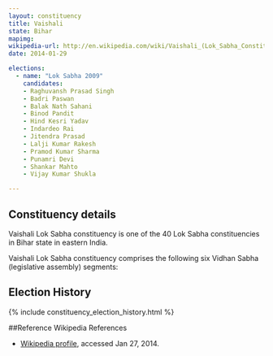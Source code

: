 ```yaml
---
layout: constituency
title: Vaishali
state: Bihar
mapimg: 
wikipedia-url: http://en.wikipedia.com/wiki/Vaishali_(Lok_Sabha_Constituency)
date: 2014-01-29

elections: 
  - name: "Lok Sabha 2009"
    candidates: 
    - Raghuvansh Prasad Singh 
    - Badri Paswan 
    - Balak Nath Sahani 
    - Binod Pandit 
    - Hind Kesri Yadav 
    - Indardeo Rai 
    - Jitendra Prasad 
    - Lalji Kumar Rakesh 
    - Pramod Kumar Sharma 
    - Punamri Devi 
    - Shankar Mahto 
    - Vijay Kumar Shukla 

---
```

## Constituency details
Vaishali Lok Sabha constituency is one of the 40 Lok Sabha constituencies in Bihar state in eastern India.

Vaishali Lok Sabha constituency comprises the following six Vidhan Sabha (legislative assembly) segments:


## Election History
{% include constituency_election_history.html %}

##Reference
Wikipedia References
- [Wikipedia profile]({{page.profile.wikipedia}}), accessed Jan 27, 2014.

